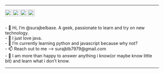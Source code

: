 

<h2><SURAJ BELBASE/></h2>

<hr>


<a href=" https://www.linkedin.com/in/suraj-belbase-518699213/ ">
<img align="left" alt="Mitul's LinkedIN" width="22px" src="https://raw.githubusercontent.com/peterthehan/peterthehan/master/assets/linkedin.svg"/>
</a>

<a href=" https://twitter.com/belbase_suraj">
<img align="left" alt="Mitul's LinkedIN" width="22px" src="https://user-images.githubusercontent.com/89010692/206869152-4893820f-a842-4109-9ef0-567d95d2a23b.png"/>
</a>

<a href=" https://www.instagram.com/suraj.belbase/">
<img align="left" alt="Suraj instagram" width="22px" src="https://user-images.githubusercontent.com/89010692/206869281-c195ba46-0000-41fc-b70f-5fd04752688a.png"/>
</a>

<a href=" https://auth.geeksforgeeks.org/user/belbasesuraj27/">
<img align="left" alt="Suraj instagram" width="22px" src="https://user-images.githubusercontent.com/89010692/206869397-6ee318c3-adca-4509-9c90-646972c6d845.png"/>
</a>
<br>
<br>
<br>
- 👋 Hi, I’m @surajbelbase. A geek, passionate to learn and try on new technology.<br>
- 👀 I just love java. <br>
- 🌱 I’m currently learning python and javascript because why not?<br>
- 📫 Reach out to me --> surajblb7979@gmail.com<br>
- 💬 I am more than happy to answer anything i know(or maybe know little bit) and learn what i don't know.<br>

<hr>

<!---
surajbelbase/surajbelbase is a ✨ special ✨ repository because its `README.md` (this file) appears on your GitHub profile.
You can click the Preview link to take a look at your changes.
--->
